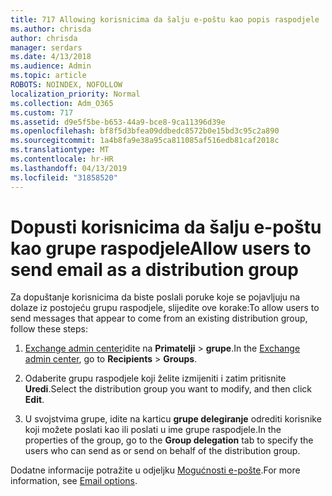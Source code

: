 ```yaml
---
title: 717 Allowing korisnicima da šalju e-poštu kao popis raspodjele
ms.author: chrisda
author: chrisda
manager: serdars
ms.date: 4/13/2018
ms.audience: Admin
ms.topic: article
ROBOTS: NOINDEX, NOFOLLOW
localization_priority: Normal
ms.collection: Adm_O365
ms.custom: 717
ms.assetid: d9e5f5be-b653-44a9-bce8-9ca11396d39e
ms.openlocfilehash: bf8f5d3bfea09ddbedc8572b0e15bd3c95c2a890
ms.sourcegitcommit: 1a4b8fa9e38a95ca811085af516edb81caf2018c
ms.translationtype: MT
ms.contentlocale: hr-HR
ms.lasthandoff: 04/13/2019
ms.locfileid: "31858520"
---
```

# <a name="allow-users-to-send-email-as-a-distribution-group"></a><span data-ttu-id="d9106-102">Dopusti korisnicima da šalju e-poštu kao grupe raspodjele</span><span class="sxs-lookup"><span data-stu-id="d9106-102">Allow users to send email as a distribution group</span></span>

<span data-ttu-id="d9106-103">Za dopuštanje korisnicima da biste poslali poruke koje se pojavljuju na dolaze iz postojeću grupu raspodjele, slijedite ove korake:</span><span class="sxs-lookup"><span data-stu-id="d9106-103">To allow users to send messages that appear to come from an existing distribution group, follow these steps:</span></span>

1. <span data-ttu-id="d9106-104">[Exchange admin center](https://outlook.office365.com/ecp/)idite na **Primatelji** \> **grupe**.</span><span class="sxs-lookup"><span data-stu-id="d9106-104">In the [Exchange admin center](https://outlook.office365.com/ecp/), go to **Recipients** \> **Groups**.</span></span>

2. <span data-ttu-id="d9106-105">Odaberite grupu raspodjele koji želite izmijeniti i zatim pritisnite **Uredi**.</span><span class="sxs-lookup"><span data-stu-id="d9106-105">Select the distribution group you want to modify, and then click **Edit**.</span></span>

3. <span data-ttu-id="d9106-106">U svojstvima grupe, idite na karticu **grupe delegiranje** odrediti korisnike koji možete poslati kao ili poslati u ime grupe raspodjele.</span><span class="sxs-lookup"><span data-stu-id="d9106-106">In the properties of the group, go to the **Group delegation** tab to specify the users who can send as or send on behalf of the distribution group.</span></span>

<span data-ttu-id="d9106-107">Dodatne informacije potražite u odjeljku [Mogućnosti e-pošte](https://technet.microsoft.com/library/bb124513.aspx#groupdelegation).</span><span class="sxs-lookup"><span data-stu-id="d9106-107">For more information, see [Email options](https://technet.microsoft.com/library/bb124513.aspx#groupdelegation).</span></span>
